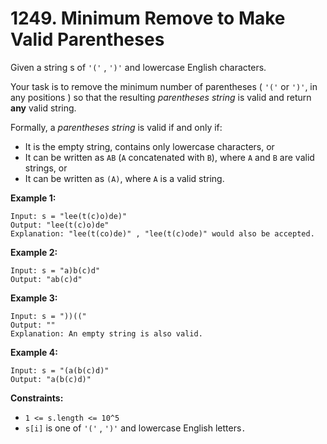 # 1249. Minimum Remove to Make Valid Parentheses

Given a string s of `'('` , `')'` and lowercase English characters. 

Your task is to remove the minimum number of parentheses \( `'('` or `')'`, in any positions \) so that the resulting _parentheses string_ is valid and return **any** valid string.

Formally, a _parentheses string_ is valid if and only if:

* It is the empty string, contains only lowercase characters, or
* It can be written as `AB` \(`A` concatenated with `B`\), where `A` and `B` are valid strings, or
* It can be written as `(A)`, where `A` is a valid string.

**Example 1:**

```text
Input: s = "lee(t(c)o)de)"
Output: "lee(t(c)o)de"
Explanation: "lee(t(co)de)" , "lee(t(c)ode)" would also be accepted.
```

**Example 2:**

```text
Input: s = "a)b(c)d"
Output: "ab(c)d"
```

**Example 3:**

```text
Input: s = "))(("
Output: ""
Explanation: An empty string is also valid.
```

**Example 4:**

```text
Input: s = "(a(b(c)d)"
Output: "a(b(c)d)"
```

**Constraints:**

* `1 <= s.length <= 10^5`
* `s[i]` is one of  `'('` , `')'` and lowercase English letters`.`

